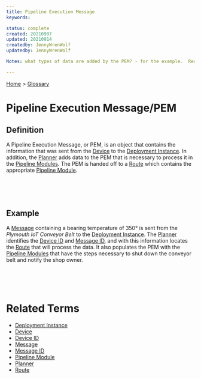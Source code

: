 ```yaml
---
title: Pipeline Execution Message
keywords: 

status: complete
created: 20210907
updated: 20210914
createdby: JennyWrenWolf
updatedby: JennyWrenWolf

Notes: what types of data are added by the PEM? - for the example.  Ready for review.  9/8 - Last sentence in Def.  Reword Example - Ready for Review Complete.

---
```

[Home](../Index.md) > [Glossary](./Index.md) 

# Pipeline Execution Message/PEM
## Definition
A Pipeline Execution Message, or PEM, is an object that contains the information that was sent from the [Device](./Device.md) to the [Deployment Instance](./DeploymentInstance.md).  In addition, the [Planner](./Gossary/Planner.md) adds data to the PEM that is necessary to process it in the [Pipeline Modules](./PipelineModule.md).  The PEM is handed off to a [Route](./Route.md) which contains the appropriate [Pipeline Module](./PipelineModule.md).

<br>
<br>
<br>

## Example
A [Message](./Message.md) containing a bearing temperature of 350° is sent from the *Plymouth IoT Conveyor Belt* to the [Deployment Instance](./DeploymentInstance.md).  The [Planner](./Planner.md) identifies the [Device ID](./DeviceID.md) and [Message ID](./MessageID.md), and with this information locates the [Route](./Routes.md) that will process the data.  It also populates the PEM with the [Pipeline Modules](./PipelineModule.md) that have the steps necessary to shut down the conveyor belt and notify the shop owner.

<br>
<br>
<br>

# Related Terms 
- [Deployment Instance](./DeploymentInstance.md)
- [Device](./Device.md)
- [Device ID](./DeviceID.md)
- [Message](./Message.md)
- [Message ID](./MessageID.md)
- [Pipeline Module](./PipelineModule.md)
- [Planner](./Gossary/Planner.md)
- [Route](./Route.md)